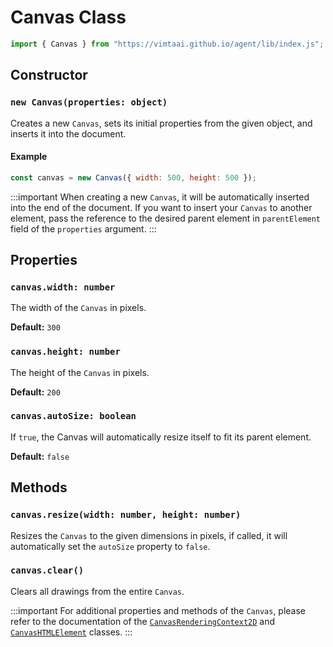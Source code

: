 # Canvas Class

```js
import { Canvas } from "https://vimtaai.github.io/agent/lib/index.js";
```

## Constructor

### `new Canvas(properties: object)`

Creates a new `Canvas`, sets its initial properties from the given object, and inserts it into the document.

#### Example

```js
const canvas = new Canvas({ width: 500, height: 500 });
```

:::important
When creating a new `Canvas`, it will be automatically inserted into the end of the document. If you want to insert your `Canvas` to another element, pass the reference to the desired parent element in `parentElement` field of the `properties` argument.
:::

## Properties

### `canvas.width: number`

The width of the `Canvas` in pixels.

**Default:** `300`

### `canvas.height: number`

The height of the `Canvas` in pixels.

**Default:** `200`

### `canvas.autoSize: boolean`

If `true`, the Canvas will automatically resize itself to fit its parent element.

**Default:** `false`

## Methods

### `canvas.resize(width: number, height: number)`

Resizes the `Canvas` to the given dimensions in pixels, if called, it will automatically set the `autoSize` property to `false`.

### `canvas.clear()`

Clears all drawings from the entire `Canvas`.

:::important
For additional properties and methods of the `Canvas`, please refer to the documentation of the [`CanvasRenderingContext2D`][rendering-context] and [`CanvasHTMLElement`][canvas-element] classes.
:::

[rendering-context]: https://developer.mozilla.org/en-US/docs/Web/API/CanvasRenderingContext2D
[canvas-element]: https://developer.mozilla.org/en-US/docs/Web/API/HTMLCanvasElement
